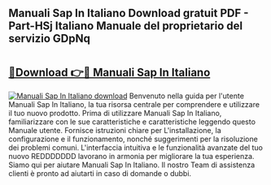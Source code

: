 ## Manuali Sap In Italiano Download gratuit PDF - Part-HSj Italiano Manuale del proprietario del servizio GDpNq

# <h2><a href="http://dfavfsr.blite.top/?on=Manuali+Sap+In+Italiano">🔗Download 👉🔴 Manuali Sap In Italiano</a></h2>

[![Manuali Sap In Italiano download](https://i.imgur.com/lujVjoI.png)](http://dfavfsr.blite.top/?on=Manuali+Sap+In+Italiano)
Benvenuto nella guida per l'utente Manuali Sap In Italiano, la tua risorsa centrale per comprendere e utilizzare il tuo nuovo prodotto. Prima di utilizzare Manuali Sap In Italiano, familiarizzare con le sue caratteristiche e caratteristiche leggendo questo Manuale utente. Fornisce istruzioni chiare per L'installazione, la configurazione e il funzionamento, nonché suggerimenti per la risoluzione dei problemi comuni. L'interfaccia intuitiva e le funzionalità avanzate del tuo nuovo REDDDDDDD lavorano in armonia per migliorare la tua esperienza. Siamo qui per aiutare Manuali Sap In Italiano. Il nostro Team di assistenza clienti è pronto ad aiutarti in caso di domande o dubbi.
